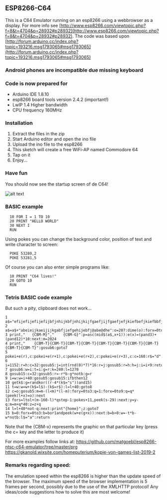 ## ESP8266-C64

This is a C64 Emulator running on an esp8266 using a webbrowser as a display.
For more info see [http://www.esp8266.com/viewtopic.php?f=8&t=4704&p=28932#p28932](http://www.esp8266.com/viewtopic.php?f=8&t=4704&p=28932#p28932).
The code was based upon [http://forum.arduino.cc/index.php?topic=193216.msg1793065#msg1793065](http://forum.arduino.cc/index.php?topic=193216.msg1793065#msg1793065)

### Android phones are incompatible due missing keyboard

### Code is now prepared for
- Arduino IDE 1.8.10
- esp8266 board tools version 2.4.2 (important!) 
- LwIP 1.4 Higher bandwidth
- CPU frequency 160MHz

### Installation
1. Extract the files in the zip
2. Start Arduino editor and open the ino file
3. Upload the ino file to the esp8266
4. This sketch will create a free WiFi-AP named Commodore 64
5. Tap on it
6. Enjoy...

### Have fun
You should now see the startup screen of de C64!

![alt text](https://upload.wikimedia.org/wikipedia/commons/4/48/C64_startup_animiert.gif "C64 startup screen")

### BASIC example
```basic
  10 FOR I = 1 TO 10
  20 PRINT "HELLO WORLD"
  30 NEXT I
  RUN
```
Using pokes you can change the background color, position of text and write character to screen:
```basic
  POKE 53280,2
  POKE 53281,5
```  
Of course you can also enter simple programs like: 
```basic
  10 PRINT "C64 lives!"
  20 GOTO 10
  RUN
```

### Tetris BASIC code example
But such a pity, clipboard does not work...
```basic
1 a$="efijefijefijefijbfjnhijkbfjnhijkijfgaefjijfgaefjefjkiefbefjkiefbbfjidefj" 
2 a$=a$+"abeieijkaeijijkgabfjiefgehijebfj@abe@dhe":o=207:dime(o):forx=0to111 
3 print,"   {CBM-M}","    {CBM-G}":p=asc(mid$(a$,x+1)):e(x)=(pand3)+(pand12)*10:next:m=2024 
4 print,"    {CBM-T}{CBM-T}{CBM-T}{CBM-T}{CBM-T}{CBM-T}{CBM-T}{CBM-T}{CBM-T}{CBM-T}":gosub6:goto7 
5 pokei+e(r),c:pokei+e(r+1),c:pokei+e(r+2),c:pokei+e(r+3),c:c=160:r$="d":return 
6 i=1152:r=h:c=32:gosub5:j=int(rnd(0)*7)*16:r=j:gosub5:r=h:h=j:i=i+9:return 
7 gosub6:w=i:t=i:g=r:k=240:l=1278 
8 gosub15:c=32:gosub5:r=-r*b-g*notb:g=r 
9 i=w:w=i+40:gosub5:gosub15:ifbthen12 
10 getk$:g=randkor((r-4*(k$="s"))and15) 
11 t=w:w=w+(k$=l$)-(k$=r$):l=l+40:goto8 
12 c=o:gosub5:m=m-(l<m)*(l-m):fory=0to3:q=1:forx=0to9:q=q*(peek(l+x)=o):next 
13 fors=ltol+(m-160-l)*qstep-1:pokes+11,peek(s-29):next:y=y-q:m=m+q*40:z=z+q 
14 l=l+40*not-q:next:print"{home}";z:goto7 
15 b=0:forx=0to3:b=bor1andpeek(w+e(g+x)):next:b=b>0:w=-t*b-w*notb:l$="a":return 
```
Note that the {CBM-x} represents the graphic on that particular key (press the c= key and the letter to produce it)

For more examples follow links at: 
https://github.com/matgoebl/esp8266-ntsc-c64-emulator/tree/master/prg
https://gkanold.wixsite.com/homeputerium/kopie-von-games-list-2019-2

### Remarks regarding speed:
The emulation speed within the esp8266 is higher than the update speed of the browser. The maximum speed of the browser implementation is 5 frames per second, possibly due to the use of the XMLHTTP protocol! Any ideas/code suggestions how to solve this are most welcome!
